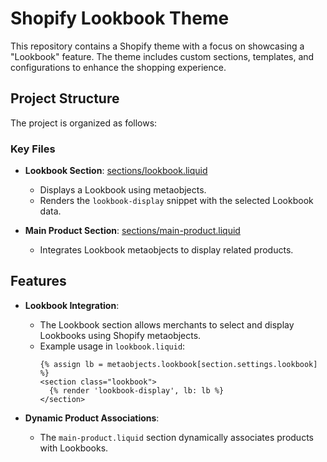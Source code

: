 # Shopify Lookbook Theme

This repository contains a Shopify theme with a focus on showcasing a "Lookbook" feature. The theme includes custom sections, templates, and configurations to enhance the shopping experience.

## Project Structure

The project is organized as follows:

### Key Files

- **Lookbook Section**: [sections/lookbook.liquid](sections/lookbook.liquid)
  - Displays a Lookbook using metaobjects.
  - Renders the `lookbook-display` snippet with the selected Lookbook data.

- **Main Product Section**: [sections/main-product.liquid](sections/main-product.liquid)
  - Integrates Lookbook metaobjects to display related products.

## Features

- **Lookbook Integration**: 
  - The Lookbook section allows merchants to select and display Lookbooks using Shopify metaobjects.
  - Example usage in `lookbook.liquid`:
    ```liquid
    {% assign lb = metaobjects.lookbook[section.settings.lookbook] %}
    <section class="lookbook">
      {% render 'lookbook-display', lb: lb %}
    </section>
    ```

- **Dynamic Product Associations**:
  - The `main-product.liquid` section dynamically associates products with Lookbooks.

